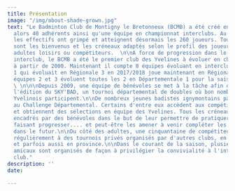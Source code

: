 ```yaml
---
title: Présentation
image: "/img/about-shade-grown.jpg"
text: "Le Badminton Club de Montigny le Bretonneux (BCMB) a été créé en 1983 et comptait
  alors 40 adhérents ainsi qu'une équipe en championnat interclubs. Au fil des ans
  les effectifs ont grimpé et atteignent désormais les 260 joueurs. Tous les pratiquants
  sont les bienvenus et les créneaux adaptés selon le profil des joueurs, jeunes,
  adultes loisirs ou compétiteurs.  \n\nA force de progression dans le championnat
  interclub, le BCMB a été le premier club des Yvelines à évoluer en championnat National
  à partir de 2000. Maintenant il compte 8 équipes évoluant en interclubs. L'équipe
  1 qui évoluait en Régionale 3 en 2017/2018 joue maintenant en Régionale 2, et nos
  équipes 2 et 3 évoluent toutes les 2 en Départementale 1 pour la saison 2018/2019.
  \ \n\n\nDepuis 2009, une équipe de bénévoles se met à la tâche afin d'organiser
  l'édition du SKY'BAD, un tournoi départemental de doubles où bon nombre de clubs
  Yvelinois participent.\n\nDe nombreux jeunes badistes ignymontains participent également
  au Challenge Départemental. Certains d'entre eux accèdent aux compétitions régionales
  et obtiennent des sélections en équipe des Yvelines. Tous les créneaux jeunes sont
  encadrés par des bénévoles dans le but de leur permettre de pratiquer tout en les
  faisant progresser.... et peut-être les amener à venir compléter les équipes adultes
  dans le futur.\n\nDu côté des adultes, une cinquantaine de compétiteurs participent
  régulièrement à des tournois privés organisés par d'autres clubs, en région parisienne,
  et parfois aussi en province.\n\nDans le courant de la saison, plusieurs tournois
  amicaux sont organisés de façon à privilégier la convivialité à l'intérieur de notre
  club."
description: ''
date: 

---
```

